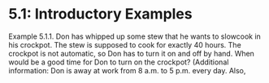 # 5.1: Introductory Examples

Example 5.1.1. Don has whipped up some stew that he wants to slowcook in his crockpot. The stew is supposed to cook for exactly 40 hours.
The crockpot is not automatic, so Don has to turn it on and off by hand.
When would be a good time for Don to turn on the crockpot? (Additional
information: Don is away at work from 8 a.m. to 5 p.m. every day. Also,
